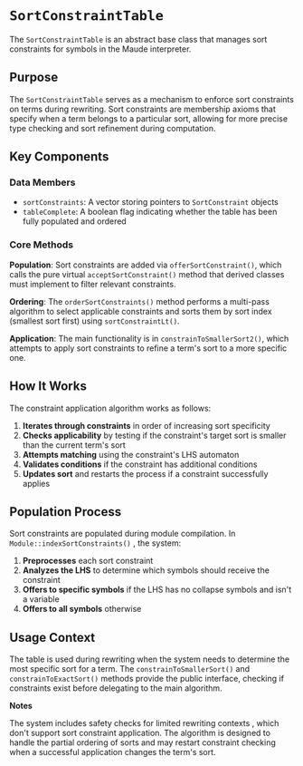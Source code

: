 # `SortConstraintTable`

The `SortConstraintTable` is an abstract base class that manages sort constraints for symbols in the Maude interpreter.

## Purpose

The `SortConstraintTable` serves as a mechanism to enforce sort constraints on terms during rewriting. Sort constraints are membership axioms that specify when a term belongs to a particular sort, allowing for more precise type checking and sort refinement during computation.

## Key Components

### Data Members
- `sortConstraints`: A vector storing pointers to `SortConstraint` objects
- `tableComplete`: A boolean flag indicating whether the table has been fully populated and ordered

### Core Methods

**Population**: Sort constraints are added via `offerSortConstraint()`, which calls the pure virtual `acceptSortConstraint()` method that derived classes must implement to filter relevant constraints.

**Ordering**: The `orderSortConstraints()` method performs a multi-pass algorithm to select applicable constraints and sorts them by sort index (smallest sort first) using `sortConstraintLt()`.

**Application**: The main functionality is in `constrainToSmallerSort2()`, which attempts to apply sort constraints to refine a term's sort to a more specific one.

## How It Works

The constraint application algorithm works as follows:

1. **Iterates through constraints** in order of increasing sort specificity
2. **Checks applicability** by testing if the constraint's target sort is smaller than the current term's sort
3. **Attempts matching** using the constraint's LHS automaton
4. **Validates conditions** if the constraint has additional conditions
5. **Updates sort** and restarts the process if a constraint successfully applies

## Population Process

Sort constraints are populated during module compilation. In `Module::indexSortConstraints()` , the system:

1. **Preprocesses** each sort constraint
2. **Analyzes the LHS** to determine which symbols should receive the constraint
3. **Offers to specific symbols** if the LHS has no collapse symbols and isn't a variable
4. **Offers to all symbols** otherwise

## Usage Context

The table is used during rewriting when the system needs to determine the most specific sort for a term. The `constrainToSmallerSort()` and `constrainToExactSort()` methods  provide the public interface, checking if constraints exist before delegating to the main algorithm.

**Notes**

The system includes safety checks for limited rewriting contexts , which don't support sort constraint application. The algorithm is designed to handle the partial ordering of sorts and may restart constraint checking when a successful application changes the term's sort.
